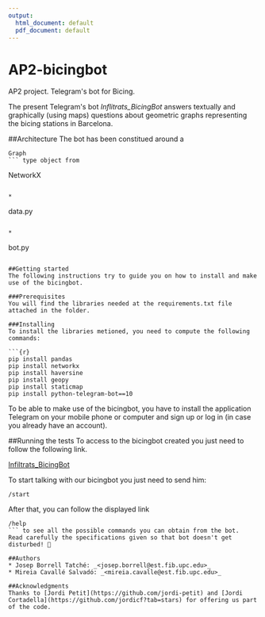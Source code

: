 ```yaml
---
output:
  html_document: default
  pdf_document: default
---
```

# AP2-bicingbot
AP2 project. Telegram's bot for Bicing.

The present Telegram's bot _Inflitrats_BicingBot_ answers textually and graphically (using maps) questions about geometric graphs representing the bicing stations in Barcelona.

##Architecture
The bot has been constitued around a 
```
Graph
``` type object from 
```
NetworkX
``` library and it has two modules:

*
```
data.py
``` which contains all the commands to acquire the bicing data, to build the graph and to calculate some interesting features.

*
```
bot.py
``` which includes all the commands related to the Telegram's Bot implementation.

##Getting started
The following instructions try to guide you on how to install and make use of the bicingbot.

###Prerequisites
You will find the libraries needed at the requirements.txt file attached in the folder.

###Installing
To install the libraries metioned, you need to compute the following commands:

```{r}
pip install pandas
pip install networkx
pip install haversine
pip install geopy
pip install staticmap
pip install python-telegram-bot==10
```

To be able to make use of the bicingbot, you have to install the application Telegram on your mobile phone or computer and sign up or log in (in case you already have an account).

##Running the tests
To access to the bicingbot created you just need to follow the following link.

[Infiltrats_BicingBot](https://t.me/InfiltratsBicingBot)

To start talking with our bicingbot you just need to send him:
```{r}
/start
```

After that, you can follow the displayed link
```
/help
``` to see all the possible commands you can obtain from the bot.
Read carefully the specifications given so that bot doesn't get disturbed! 🔎

##Authors
* Josep Borrell Tatché: _<josep.borrell@est.fib.upc.edu>_
* Mireia Cavallé Salvadó: _<mireia.cavalle@est.fib.upc.edu>_

##Acknowledgments
Thanks to [Jordi Petit](https://github.com/jordi-petit) and [Jordi Cortadella](https://github.com/jordicf?tab=stars) for offering us part of the code.